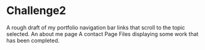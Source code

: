 # Challenge2
A rough draft of my portfolio
navigation bar links that scroll to the topic selected.
An about me page
A contact Page
Files displaying some work that has been completed.
